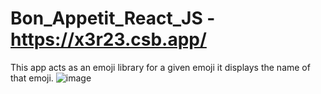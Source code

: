 # Bon_Appetit_React_JS - https://x3r23.csb.app/

This app acts as an emoji library for a given emoji it displays the name of that emoji.
![image](https://user-images.githubusercontent.com/70443560/195999225-77947700-df4d-4887-a672-154caa6f087b.png)

